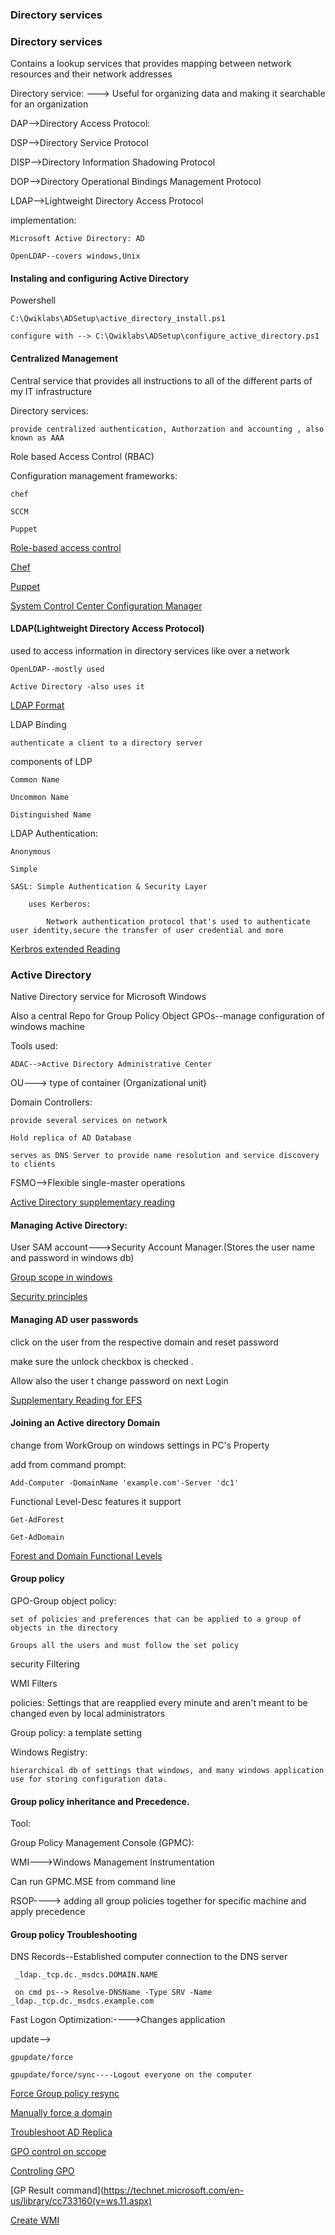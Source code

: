 ### Directory services

### Directory services

Contains a lookup services that provides mapping between network resources and their network addresses

Directory service: ---> Useful for organizing data and making it searchable for an organization

DAP-->Directory Access Protocol:

DSP-->Directory Service Protocol

DISP-->Directory Information Shadowing Protocol

DOP-->Directory Operational Bindings Management Protocol

LDAP-->Lightweight Directory Access Protocol

implementation:

    Microsoft Active Directory: AD

    OpenLDAP--covers windows,Unix

#### Instaling and configuring Active Directory

Powershell

    C:\Qwiklabs\ADSetup\active_directory_install.ps1

    configure with --> C:\Qwiklabs\ADSetup\configure_active_directory.ps1

#### Centralized Management

Central service that provides all instructions to all of the different parts of my IT infrastructure

Directory services:

    provide centralized authentication, Authorzation and accounting , also known as AAA

Role based Access Control (RBAC)

Configuration management frameworks:

    chef

    SCCM

    Puppet

[Role-based access control](https://en.wikipedia.org/wiki/Role-based_access_control)

[Chef](https://www.chef.io/chef/)

[Puppet](https://puppet.com/)

[System Control Center Configuration Manager](https://docs.microsoft.com/en-us/sccm/core/understand/introduction)


#### LDAP(Lightweight Directory Access Protocol)

used to access information in directory services like over a network

    OpenLDAP--mostly used

    Active Directory -also uses it

[LDAP Format](https://en.wikipedia.org/wiki/LDAP_Data_Interchange_Format)

LDAP Binding

    authenticate a client to a directory server

components of LDP

    Common Name

    Uncommon Name

    Distinguished Name

LDAP Authentication:


    Anonymous

    Simple

    SASL: Simple Authentication & Security Layer

        uses Kerberos:

            Network authentication protocol that's used to authenticate user identity,secure the transfer of user credential and more

[Kerbros extended Reading](https://technet.microsoft.com/en-us/library/cc780469(v=ws.10).aspx)

### Active Directory

Native Directory service for Microsoft Windows

Also a central Repo for Group Policy Object GPOs--manage configuration of windows machine

Tools used:

    ADAC-->Active Directory Administrative Center

OU---> type of container (Organizational unit)

Domain Controllers:

    provide several services on network

    Hold replica of AD Database

    serves as DNS Server to provide name resolution and service discovery to clients

FSMO-->Flexible single-master operations

[Active Directory supplementary reading](https://technet.microsoft.com/en-us/library/cc961936.aspx)

#### Managing Active Directory:

User SAM account--->Security Account Manager.(Stores the user name and password in windows db)

[Group scope in windows](https://technet.microsoft.com/en-us/library/cc961936.aspx)

[Security principles](https://technet.microsoft.com/en-us/library/cc780957%28v=ws.10%29.aspx?f=255&MSPPError=-2147217396)

#### Managing AD user passwords

click on the user from the respective domain and reset password

make sure the unlock checkbox is checked .

Allow also the user t change password on next Login

[Supplementary Reading for EFS](https://technet.microsoft.com/en-us/library/cc962100.aspx)

#### Joining an Active directory Domain

change from WorkGroup on windows settings in PC's Property

add from command prompt:

    Add-Computer -DomainName 'example.com'-Server 'dc1'

Functional Level-Desc features it support

    Get-AdForest

    Get-AdDomain

[Forest and Domain Functional Levels](https://docs.microsoft.com/en-us/windows-server/identity/ad-ds/active-directory-functional-levels)


#### Group policy

GPO-Group object policy:

    set of policies and preferences that can be applied to a group of objects in the directory

    Groups all the users and must follow the set policy

security Filtering

WMI Filters

policies: Settings that are reapplied every minute  and aren't meant to be changed even by local administrators

Group policy:  a template setting

Windows Registry:

    hierarchical db of settings that windows, and many windows application use for storing configuration data.

#### Group policy inheritance and Precedence.

Tool:

Group Policy Management Console (GPMC):

WMI--->Windows Management Instrumentation

Can run GPMC.MSE from command line

RSOP----> adding all group policies together for specific machine and apply precedence

#### Group policy Troubleshooting

DNS Records--Established computer connection to the DNS server

     _ldap._tcp.dc._msdcs.DOMAIN.NAME

     on cmd ps--> Resolve-DNSName -Type SRV -Name _ldap._tcp.dc._msdcs.example.com

Fast Logon Optimization:---->Changes application
 
update-->

    gpupdate/force

    gpupdate/force/sync----Logout everyone on the computer

[Force Group policy resync](https://docs.microsoft.com/en-us/windows-server/identity/ad-ds/get-started/windows-time-service/how-the-windows-time-service-works)

[Manually force a domain](https://docs.microsoft.com/en-us/previous-versions/windows/it-pro/windows-xp/bb491016(v=technet.10))

[Troubleshoot AD Replica](https://msdn.microsoft.com/en-us/library/bb727055.aspx)

[GPO control on sccope](https://docs.microsoft.com/en-us/previous-versions/windows/it-pro/windows-server-2008-R2-and-2008/cc772166(v=ws.11))

[Controling GPO](https://technet.microsoft.com/en-us/library/jj134176(v=ws.11).aspx)

[GP Result command](https://technet.microsoft.com/en-us/library/cc733160(v=ws.11.aspx)

[Create WMI](https://technet.microsoft.com/en-us/library/cc770562(v=ws.11).aspx)

